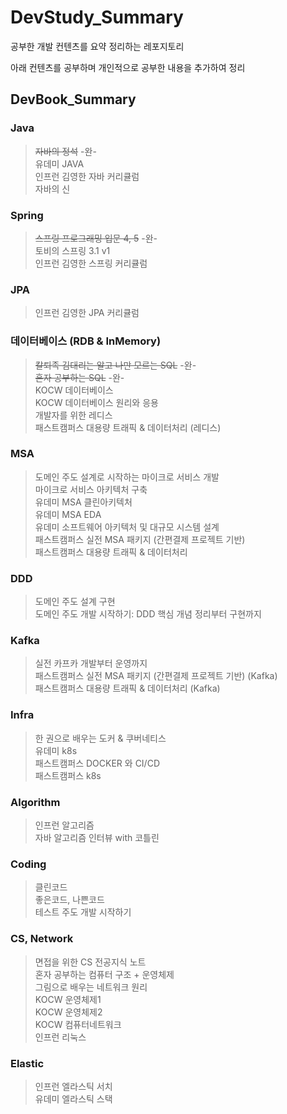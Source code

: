 # DevStudy_Summary
공부한 개발 컨텐츠를 요약 정리하는 레포지토리

아래 컨텐츠를 공부하며 개인적으로 공부한 내용을 추가하여 정리
## DevBook_Summary
### Java
> ~~자바의 정석~~ -완- </br>
> 유데미 JAVA  </br>
> 인프런 김영한 자바 커리큘럼 </br>
> 자바의 신 </br>
### Spring
> ~~스프링 프로그래밍 입문  4, 5~~ -완- </br>
> 토비의 스프링 3.1 v1  </br>
> 인프런 김영한 스프링 커리큘럼 </br>
### JPA 
> 인프런 김영한 JPA 커리큘럼 </br>
### 데이터베이스  (RDB & InMemory)
> ~~칼퇴족 김대리는 알고 나만 모르는 SQL~~ -완- </br>
> ~~혼자 공부하는 SQL~~ -완- </br>
> KOCW 데이터베이스  </br>
> KOCW 데이터베이스 원리와 응용   </br>
> 개발자를 위한 레디스 </br>
> 패스트캠퍼스 대용량 트래픽 & 데이터처리 (레디스) </br>
### MSA
> 도메인 주도 설계로 시작하는 마이크로 서비스 개발 </br>
> 마이크로 서비스 아키텍처 구축 </br>
> 유데미 MSA 클린아키텍처  </br>
> 유데미 MSA EDA </br>
> 유데미 소프트웨어 아키텍처 및 대규모 시스템 설계  </br>
> 패스트캠퍼스 실전 MSA 패키지 (간편결제 프로젝트 기반) </br>
> 패스트캠퍼스 대용량 트래픽 & 데이터처리 </br>
### DDD
> 도메인 주도 설계 구현 </br>
> 도메인 주도 개발 시작하기: DDD 핵심 개념 정리부터 구현까지 </br>
### Kafka
> 실전 카프카 개발부터 운영까지 </br>
> 패스트캠퍼스 실전 MSA 패키지 (간편결제 프로젝트 기반) (Kafka) </br>
> 패스트캠퍼스 대용량 트래픽 & 데이터처리 (Kafka) </br>
### Infra
> 한 권으로 배우는 도커 & 쿠버네티스 </br>
> 유데미 k8s  </br>
> 패스트캠퍼스 DOCKER 와 CI/CD </br>
> 패스트캠퍼스 k8s </br>
### Algorithm
> 인프런 알고리즘 </br>
> 자바 알고리즘 인터뷰 with 코틀린 </br>
### Coding
> 클린코드 </br>
> 좋은코드, 나쁜코드   </br>
> 테스트 주도 개발 시작하기 </br>
### CS, Network
> 면접을 위한 CS 전공지식 노트 </br>
> 혼자 공부하는 컴퓨터 구조 + 운영체제 </br>
> 그림으로 배우는 네트워크 원리 </br>
> KOCW 운영체제1  </br>
> KOCW 운영체제2  </br>
> KOCW 컴퓨터네트워크  </br>
> 인프런 리눅스   </br>
### Elastic 
> 인프런 엘라스틱 서치  </br>
> 유데미 엘라스틱 스택  </br>

